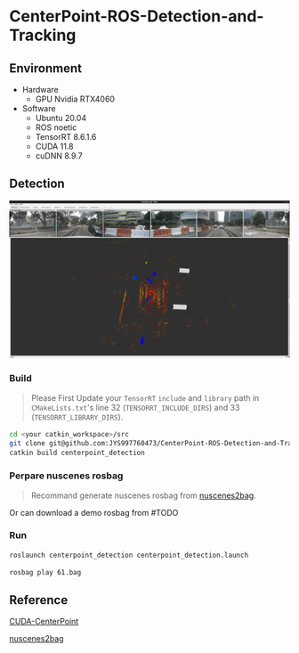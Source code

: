 # CenterPoint-ROS-Detection-and-Tracking

## Environment

- Hardware
  - GPU Nvidia RTX4060
- Software
  - Ubuntu 20.04
  - ROS noetic
  - TensorRT 8.6.1.6
  - CUDA 11.8
  - cuDNN 8.9.7

## Detection

[![scene1.webm](imgs/scene1_preview.png)](https://github.com/JYS997760473/CenterPoint-ROS-Detection-and-Tracking/assets/90627672/44d2b523-8af9-4b98-b2cb-fce8485630b6)

### Build

> Please First Update your `TensorRT` `include` and `library` path in `CMakeLists.txt`'s line 32 (`TENSORRT_INCLUDE_DIRS`) and 33 (`TENSORRT_LIBRARY_DIRS`).

```bash
cd <your catkin_workspace>/src
git clone git@github.com:JYS997760473/CenterPoint-ROS-Detection-and-Tracking.git
catkin build centerpoint_detection
```

### Perpare nuscenes rosbag

> Recommand generate nuscenes rosbag from [nuscenes2bag](https://github.com/clynamen/nuscenes2bag).

Or can download a demo rosbag from #TODO

### Run


```bash
roslaunch centerpoint_detection centerpoint_detection.launch
```

```bash
rosbag play 61.bag
```

## Reference

[CUDA-CenterPoint](https://github.com/NVIDIA-AI-IOT/Lidar_AI_Solution/tree/master/CUDA-CenterPoint)

[nuscenes2bag](https://github.com/clynamen/nuscenes2bag)

